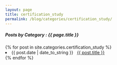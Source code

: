 ```yaml
---
layout: page
title: certification_study
permalink: /blog/categories/certification_study/
---
```


<h5> Posts by Category : {{ page.title }} </h5>

<div class="card">
{% for post in site.categories.certification_study %}
 <li class="category-posts"><span>{{ post.date | date_to_string }}</span> &nbsp; <a href="{{ post.url }}">{{ post.title }}</a></li>
{% endfor %}
</div>